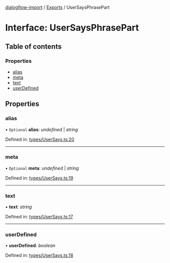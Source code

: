 [dialogflow-import](../README.md) / [Exports](../modules.md) / UserSaysPhrasePart

# Interface: UserSaysPhrasePart

## Table of contents

### Properties

- [alias](usersaysphrasepart.md#alias)
- [meta](usersaysphrasepart.md#meta)
- [text](usersaysphrasepart.md#text)
- [userDefined](usersaysphrasepart.md#userdefined)

## Properties

### alias

• `Optional` **alias**: *undefined* \| *string*

Defined in: [types/UserSays.ts:20](https://github.com/edupsousa/dialogflow-import/blob/cb3143e/src/types/UserSays.ts#L20)

___

### meta

• `Optional` **meta**: *undefined* \| *string*

Defined in: [types/UserSays.ts:19](https://github.com/edupsousa/dialogflow-import/blob/cb3143e/src/types/UserSays.ts#L19)

___

### text

• **text**: *string*

Defined in: [types/UserSays.ts:17](https://github.com/edupsousa/dialogflow-import/blob/cb3143e/src/types/UserSays.ts#L17)

___

### userDefined

• **userDefined**: *boolean*

Defined in: [types/UserSays.ts:18](https://github.com/edupsousa/dialogflow-import/blob/cb3143e/src/types/UserSays.ts#L18)
